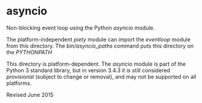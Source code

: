 
asyncio
=======

Non-blocking event loop using the Python *asyncio* module.

The platform-independent *piety* module can import the *eventloop*
module from this directory.  The *bin/asyncio_paths* command puts this
directory on the *PYTHONPATH*

This directory is platform-dependent.  The *asyncio* module is part of
the Python 3 standard library, but in version 3.4.3 it is still
considered *provisional* (subject to change or removal), and may not
be supported on all platforms.

Revised June 2015
